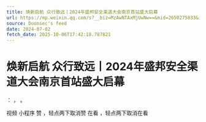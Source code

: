 ```yaml
---
title: 焕新启航 众行致远丨2024年盛邦安全渠道大会南京首站盛大启幕
url: https://mp.weixin.qq.com/s?__biz=MzAwNTAxMjUwNw==&mid=2650275833&idx=2&sn=557f6e39d591a77404e3e44ddec4c060
source: Doonsec's feed
date: 2024-07-02
fetch_date: 2025-10-06T17:42:18.787821
---
```


# 焕新启航 众行致远丨2024年盛邦安全渠道大会南京首站盛大启幕

：
，
。

视频
小程序
赞
，轻点两下取消赞
在看
，轻点两下取消在看